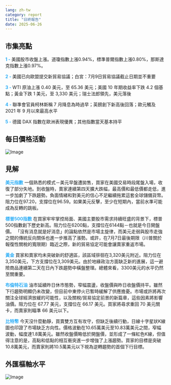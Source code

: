 ```yaml
---
lang: zh-tw
category: report
title: "日終報告"
date: 2025-06-26
---
```



<h2>市集亮點</h2>
<strong style="color: #2caef7;">1 - </strong> 美國股市收盤上漲。道瓊指數上漲0.94%，標準普爾指數上漲0.80%，那斯達克指數上漲0.97%。

<strong style="color: #2caef7;">2 - </strong> 美國已向歐盟提交新貿易協議；白宮：7月9日貿易協議截止日期並不重要

<strong style="color: #2caef7;">3 - </strong> WTI 原油上漲 0.40 美元，至 65.36 美元；美國 10 年期收益率下跌 4.2 個基點；黃金下跌 1 美元，至 3,330 美元；瑞士法郎領先，美元落後

<strong style="color: #2caef7;">4 - </strong> 聯準會官員柯林斯稱 7 月降息為時過早；英鎊創下新高後回落；歐元觸及 2021 年 9 月以來最高水平

<strong style="color: #2caef7;">5 - </strong> 德國 DAX 指數在歐洲表現優異；其他指數當天基本持平



<h2>每日價格活動</h2>
<img src="https://markleighedu.github.io/img/Jun-2025/26-Jun-2025/price.jpg" alt="Image"/>

<h2>見解</h2>
<strong style="color: #2caef7;">美元指數</strong> 一個熟悉的模式－美元早盤遭拋售，買家在美國交易時段尾盤入場，收復了部分失地。到收盤時，賣家連續第四天擴大跌幅，最高價和最低價都走低，進一步加劇了下跌趨勢。負面情緒和對美元的信心不足繼續拖累這套全球儲備貨幣。阻力位在97.20，支撐位在96.59。如果美元反擊，至少在短期內，當前水準可能成為反轉的跳板。

<strong style="color: #2caef7;">標普500指數</strong> 在買家牢牢掌控局面、美國主要股市需求持續旺盛的背景下，標普500指數創下歷史新高。阻力位在6200點，支撐位在6144點－也就是今日開盤價。 「沒有消息就是好消息」的論點依然是市場主旋律，而美元走弱與股市走強之間的傳統反向關係也進一步推高了漲勢。或許，在7月7日最後期限（川普關於報復性關稅的寬限期）臨近之際，新的貿易協定可能會讓賣家重返市場。

<strong style="color: #2caef7;">黃金</strong> 買家和賣家均未突破新的舒適區，該區域徘徊在3,320美元附近。阻力位在3,350美元，下方支撐位在3,309美元。由於地緣政治方面缺乏新的進展，這一避險商品連續第二天在日內下跌趨勢中橫盤整理。總體來看，3300美元的水平仍然至關重要。

<strong style="color: #2caef7;">布倫特石油</strong> 油市延續昨日休市態勢，窄幅震盪，收盤價與昨日收盤價持平。雖然下行趨勢明顯仍未改變，但目前中東停火已暫時緩解了供應擔憂。市場或許將再次關注全球經濟放緩的可能性，以及關稅/貿易協定前景的新篇章，這些因素將影響油價。阻力位在 67.77 美元，支撐位在 66.17 美元。買家將尋求重回 70 美元關卡，而賣家則瞄準 66 美元以下。

<strong style="color: #2caef7;">比特幣</strong> 今天沒什麼動靜，買賣雙方互有攻守，但缺乏後續行動，日線十字星狀K線圖也印證了市場缺乏方向性。價格波動在10.65萬美元至10.83萬美元之間，窄幅波動，幅度達1.8萬美元。雖然收盤價略低於開盤價，並形成了一條紅色K線，但值得注意的是，高點和低點的相互衝突進一步增強了上漲趨勢。買家的目標是突破10.8萬美元，而賣家則將10.5萬美元以下視為逆轉趨勢的首個下行目標。



<h2>外匯樞軸水平</h2>
<img src="https://markleighedu.github.io/img/Jun-2025/26-Jun-2025/pivot.jpg" alt="Image"/>